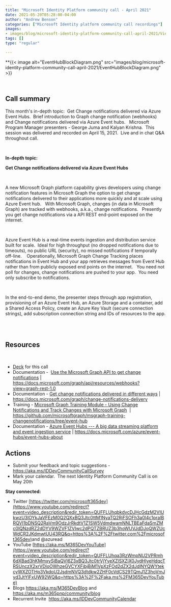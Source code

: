 ```yaml
---
title: "Microsoft Identity Platform community call - April 2021"
date: 2021-05-20T05:28:00-04:00
author: "Andrew Benson"
categories: ["Microsoft Identity platform community call recordings"]
images:
- images/blog/microsoft-identity-platform-community-call-april-2021/ViewPorter.png
tags: []
type: "regular"

---
```


**{{< image alt="EventHubBlockDiagram.png" src="images/blog/microsoft-identity-platform-community-call-april-2021/EventHubBlockDiagram.png" >}}

 
## Call summary


This month's in-depth topic:  Get Change notifications delivered via
Azure Event Hubs.  Brief introduction to Graph change notification
(webhooks) and Change notifications delivered via Azure Event hubs. 
 Microsoft Program Manager presenters - George Juma and Kalyan Krishna. 
This session was delivered and recorded on April 15, 2021.  Live and in
chat Q&A throughout call. 

 

**In-depth topic:**

**Get Change notifications delivered via Azure Event Hubs**

 

A new Microsoft Graph platform capability gives developers using change
notification features in Microsoft Graph the option to get change
notifications delivered to their applications more quickly and at scale
using Azure Event hub.   With Microsoft Graph, changes (in data in
Microsoft Graph) are tracked with webhooks, a.k.a., change
notifications.   Presently you get change notifications via a API REST
end-point exposed on the internet. 

 

Azure Event Hub is a real-time events ingestion and distribution service
built for scale.  Ideal for high throughput (no dropped notifications
due to timeouts), no public URL (security), no missed notifications if
temporally off-line.    Operationally, Microsoft Graph Change Tracking
places notifications in Event Hub and your app retrieves messages from
Event Hub rather than from publicly exposed end points on the internet. 
 You need not poll for changes, change notifications are pushed to your
app.  You need only subscribe to notifications.     

 

In the end-to-end demo, the presenter steps through app registration,
provisioning of an Azure Event Hub, an Azure Storage and a container,
add a Shared Access Policy, create an Azure Key Vault (secure connection
strings), add subscription connection string and IDs of resources to the
app.    

 


## Resources

 

-   [Deck](https://www.slideshare.net/OfficeDev/change-notifications-in-azure-event-hubsapril-2021)
    for this call
-   Documentation -  [Use the Microsoft Graph API to get change
    notifications](https://docs.microsoft.com/graph/api/resources/webhooks?view=graph-rest-1.0)
    |
    <https://docs.microsoft.com/graph/api/resources/webhooks?view=graph-rest-1.0>
-   Documentation - [Get change notifications delivered in different
    ways](https://docs.microsoft.com/graph/change-notifications-delivery)
    |
    <https://docs.microsoft.com/graph/change-notifications-delivery>
-   Training - [Microsoft Graph Training Module - Using Change
    Notifications and Track Changes with Microsoft
    Graph](https://github.com/microsoftgraph/msgraph-training-changenotifications/tree/event-hub) 
    |
    <https://github.com/microsoftgraph/msgraph-training-changenotifications/tree/event-hub>
-   Documentation - [Azure Event Hubs --- A big data streaming platform
    and event ingestion
    service](https://docs.microsoft.com/azure/event-hubs/event-hubs-about)
    |
    <https://docs.microsoft.com/azure/event-hubs/event-hubs-about>




## Actions





-   Submit your feedback and topic suggestions -
    <https://aka.ms/IDDevCommunityCallSurvey> 
-   Mark your calendar.  The next Identity Platform Community Call is on
    May 20th


**Stay connected:**

-   Twitter
    [https://twitter.com/microsoft365dev](https://www.youtube.com/redirect?event=video_description&redir_token=QUFFLUhqbkdvcDJHcGdzM2VIUkwzU3lOYkJaVFEzM0Q2QXxBQ3Jtc0ttM1NyaTQ2RjFSOFh3a0l4c1pralBRQVI1bDNSQ2RaVm9OdzJrRkdtV1Z1SW5VdmdwamNNLTBEaFdaSmZMc0lQNzdRZ2dDYV9WZVF1ZVIwc2dPQTZBRUZ3b3hoWUVJdDJoQWZUcWdCR2JKdmwtUU43RQ&q=https%3A%2F%2Ftwitter.com%2Fmicrosoft365dev)​
    and @azuread
-   YouTube
    [https://aka.ms/M365DevYouTube](https://www.youtube.com/redirect?event=video_description&redir_token=QUFFLUhqa3RzWmpNU2VPRmh6dXBad3hKMmxySjBaQVl6Z3xBQ3Jtc0trVjYyeXZlSXZiX0JydHlyeHdqcTRSUnczX2xrVDloOWhzeGVCYXFibjBiM1VpXzFOd2dZX2dJdlNYQWYtekcyWXZOTHp3VkdoU2JsdmNVQ3dtdkw2ZHF0cVdCS29TQmJ1Z3hoVmJyd3JtYlFxUW92WQ&q=https%3A%2F%2Faka.ms%2FM365DevYouTube)​
-   Blogs <https://aka.ms/M365DevBlog> and
    <https://aka.ms/m365pnp/community/blog>
-   Recurrent Invite  <https://aka.ms/IDDevCommunityCalendar> 
